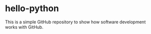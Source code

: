 # hello-python
This is a simple GitHub repository to show how software development works with GitHub.
